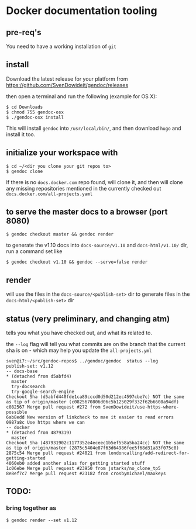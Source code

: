 
# Docker documentation tooling

## pre-req's

You need to have a working installation of `git`

## install

Download the latest release for your platform from https://github.com/SvenDowideit/gendoc/releases

then open a terminal and run the following (example for OS X):

```
$ cd Downloads
$ chmod 755 gendoc-osx
$ ./gendoc-osx install
```

This will install `gendoc` into `/usr/local/bin/`, and then download `hugo` and install it too.

## initialize your workspace with

```
$ cd ~/<dir you clone your git repos to>
$ gendoc clone
```

If there is no `docs.docker.com` repo found, will clone it, and then
will clone any missing repositories mentioned in the currently checked out `docs.docker.com/all-projects.yaml`

## to serve the master docs to a browser (port 8080)


```
$ gendoc checkout master && gendoc render
```

to generate the v1.10 docs into `docs-source/v1.10` and `docs-html/v1.10/` dir, run a command set like

```
$ gendoc checkout v1.10 && gendoc --serve=false render
```


## render

will use the files in the `docs-source/<publish-set>` dir to generate files in the `docs-html/<publish-set>`
dir

## status (very preliminary, and changing atm)

tells you what you have checked out, and what its related to.

the `--log` flag will tell you what commits are on the branch that the current sha is on - which may help you update the `all-projects.yml`

```
sven@i7:~/src/gendoc-repos$ ../gendoc/gendoc  status --log
publish-set: v1.12
-- docs-base
* (detached from d5abfd4)
  master
  try-docsearch
  try-google-search-engine
Checkout Sha (d5abfd440fde1ca89cccd0d50d212ec4597cbe7c) NOT the same as tip of origin/master (c0825670806d06c5b125029f332f62b6608a94df)
c082567 Merge pull request #272 from SvenDowideit/use-https-where-possible
6ab8edd New version of linkcheck to mae it easier to read errors
0987a8c Use https where we can
-- docker
* (detached from 4879319)
  master
Checkout Sha (487931902c1177352e4eceec1b5ef558a5ba24cc) NOT the same as tip of origin/master (2875c5404e87f63d64986fee5f68d31a83f075c8)
2875c54 Merge pull request #24021 from londoncalling/add-redirect-for-getting-started
4060eb0 added another alias for getting started stuff
1c06ebe Merge pull request #23950 from jstarks/no_clone_tp5
8e8ef7c7 Merge pull request #23182 from crosbymichael/maxkeys
```

## TODO:
### bring together as

```
$ gendoc render --set v1.12
```

